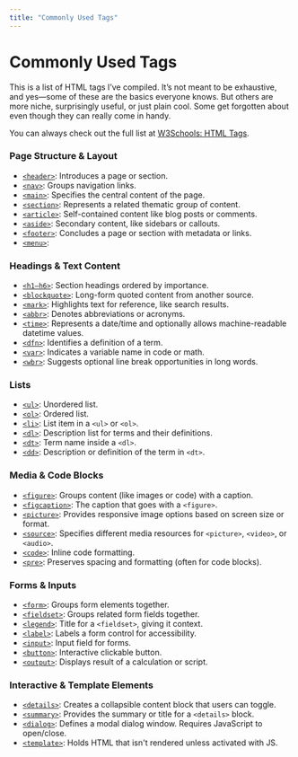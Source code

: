 ```yaml
---
title: "Commonly Used Tags"
---
```

<!-- add menu -->

# Commonly Used Tags

This is a list of HTML tags I’ve compiled. It’s not meant to be exhaustive, and yes—some of these are the basics everyone knows. But others are more niche, surprisingly useful, or just plain cool. Some get forgotten about even though they can really come in handy.

You can always check out the full list at [W3Schools: HTML Tags](https://www.w3schools.com/tags/default.asp).

### Page Structure & Layout

- [`<header>`](https://www.w3schools.com/tags/tag_header.asp): Introduces a page or section.
- [`<nav>`](https://www.w3schools.com/tags/tag_nav.asp): Groups navigation links.
- [`<main>`](https://www.w3schools.com/tags/tag_main.asp): Specifies the central content of the page.
- [`<section>`](https://www.w3schools.com/tags/tag_section.asp): Represents a related thematic group of content.
- [`<article>`](https://www.w3schools.com/tags/tag_article.asp): Self-contained content like blog posts or comments.
- [`<aside>`](https://www.w3schools.com/tags/tag_aside.asp): Secondary content, like sidebars or callouts.
- [`<footer>`](https://www.w3schools.com/tags/tag_footer.asp): Concludes a page or section with metadata or links.
- [`<menu>`](): 

### Headings & Text Content

- [`<h1–h6>`](https://www.w3schools.com/tags/tag_hn.asp): Section headings ordered by importance.
- [`<blockquote>`](https://www.w3schools.com/tags/tag_blockquote.asp): Long-form quoted content from another source.
- [`<mark>`](https://www.w3schools.com/tags/tag_mark.asp): Highlights text for reference, like search results.
- [`<abbr>`](https://www.w3schools.com/tags/tag_abbr.asp): Denotes abbreviations or acronyms.
- [`<time>`](https://www.w3schools.com/tags/tag_time.asp): Represents a date/time and optionally allows machine-readable datetime values.
- [`<dfn>`](https://www.w3schools.com/tags/tag_dfn.asp): Identifies a definition of a term.
- [`<var>`](https://www.w3schools.com/tags/tag_var.asp): Indicates a variable name in code or math.
- [`<wbr>`](https://www.w3schools.com/tags/tag_wbr.asp): Suggests optional line break opportunities in long words.

### Lists

- [`<ul>`](https://www.w3schools.com/tags/tag_ul.asp): Unordered list.
- [`<ol>`](https://www.w3schools.com/tags/tag_ol.asp): Ordered list.
- [`<li>`](https://www.w3schools.com/tags/tag_li.asp): List item in a `<ul>` or `<ol>`.
- [`<dl>`](https://www.w3schools.com/tags/tag_dl.asp): Description list for terms and their definitions.
- [`<dt>`](https://www.w3schools.com/tags/tag_dt.asp): Term name inside a `<dl>`.
- [`<dd>`](https://www.w3schools.com/tags/tag_dd.asp): Description or definition of the term in `<dt>`.

### Media & Code Blocks

- [`<figure>`](https://www.w3schools.com/tags/tag_figure.asp): Groups content (like images or code) with a caption.
- [`<figcaption>`](https://www.w3schools.com/tags/tag_figcaption.asp): The caption that goes with a `<figure>`.
- [`<picture>`](https://www.w3schools.com/tags/tag_picture.asp): Provides responsive image options based on screen size or format.
- [`<source>`](https://www.w3schools.com/tags/tag_source.asp): Specifies different media resources for `<picture>`, `<video>`, or `<audio>`.
- [`<code>`](https://www.w3schools.com/tags/tag_code.asp): Inline code formatting.
- [`<pre>`](https://www.w3schools.com/tags/tag_pre.asp): Preserves spacing and formatting (often for code blocks).

### Forms & Inputs

- [`<form>`](https://www.w3schools.com/tags/tag_form.asp): Groups form elements together.
- [`<fieldset>`](https://www.w3schools.com/tags/tag_fieldset.asp): Groups related form fields together.
- [`<legend>`](https://www.w3schools.com/tags/tag_legend.asp): Title for a `<fieldset>`, giving it context.
- [`<label>`](https://www.w3schools.com/tags/tag_label.asp): Labels a form control for accessibility.
- [`<input>`](https://www.w3schools.com/tags/tag_input.asp): Input field for forms.
- [`<button>`](https://www.w3schools.com/tags/tag_button.asp): Interactive clickable button.
- [`<output>`](https://www.w3schools.com/tags/tag_output.asp): Displays result of a calculation or script.

### Interactive & Template Elements

- [`<details>`](https://www.w3schools.com/tags/tag_details.asp): Creates a collapsible content block that users can toggle.
- [`<summary>`](https://www.w3schools.com/tags/tag_summary.asp): Provides the summary or title for a `<details>` block.
- [`<dialog>`](https://www.w3schools.com/tags/tag_dialog.asp): Defines a modal dialog window. Requires JavaScript to open/close.
- [`<template>`](https://www.w3schools.com/tags/tag_template.asp): Holds HTML that isn't rendered unless activated with JS.
